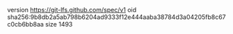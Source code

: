version https://git-lfs.github.com/spec/v1
oid sha256:9b8db2a5ab798b6204ad9333f12e444aaba38784d3a04205fb8c67c0cb6bb8aa
size 1493
